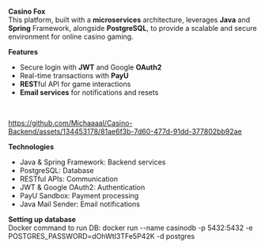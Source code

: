 **Casino Fox**
<br>
  This platform, built with a **microservices** architecture, leverages **Java** and **Spring** Framework,
alongside **PostgreSQL**, to provide a scalable and secure environment for online casino gaming.

**Features**
- Secure login with **JWT** and Google **OAuth2**
- Real-time transactions with **PayU**
- **REST**ful API for game interactions
- **Email services** for notifications and resets
<br>
  
https://github.com/Michaaaal/Casino-Backend/assets/134453178/81ae6f3b-7d60-477d-91dd-377802bb92ae

**Technologies**                                         
- Java & Spring Framework: Backend services                 
- PostgreSQL: Database                                      
- RESTful APIs: Communication                                
- JWT & Google OAuth2: Authentication                       
- PayU Sandbox: Payment processing
- Java Mail Sender: Email notifications

**Setting up database**
<br>
Docker command to run DB: docker run --name casinodb -p 5432:5432 -e POSTGRES_PASSWORD=dOhWtI3TFe5P42K -d postgres

